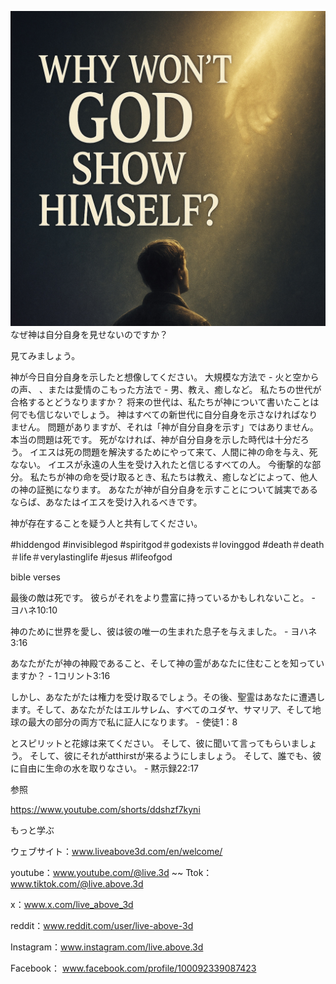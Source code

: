 ![Video cover image](../cover.jpeg)
なぜ神は自分自身を見せないのですか？

見てみましょう。

神が今日自分自身を示したと想像してください。
大規模な方法で - 火と空からの声、
、または愛情のこもった方法で - 男、教え、癒しなど。
私たちの世代が合格するとどうなりますか？
将来の世代は、私たちが神について書いたことは何でも信じないでしょう。
神はすべての新世代に自分自身を示さなければなりません。
問題がありますが、それは「神が自分自身を示す」ではありません。
本当の問題は死です。
死がなければ、神が自分自身を示した時代は十分だろう。
イエスは死の問題を解決するためにやって来て、人間に神の命を与え、死なない。
イエスが永遠の人生を受け入れたと信じるすべての人。
今衝撃的な部分。
私たちが神の命を受け取るとき、私たちは教え、癒しなどによって、他人の神の証拠になります。
あなたが神が自分自身を示すことについて誠実であるならば、あなたはイエスを受け入れるべきです。

神が存在することを疑う人と共有してください。


#hiddengod #invisiblegod #spiritgod＃godexists＃lovinggod #death＃death＃life＃verylastinglife #jesus #lifeofgod


bible verses

最後の敵は死です。 彼らがそれをより豊富に持っているかもしれないこと。 - ヨハネ10:10

神のために世界を愛し、彼は彼の唯一の生まれた息子を与えました。 - ヨハネ3:16

あなたがたが神の神殿であること、そして神の霊があなたに住むことを知っていますか？ -  1コリント3:16

しかし、あなたがたは権力を受け取るでしょう。その後、聖霊はあなたに遭遇します。そして、あなたがたはエルサレム、すべてのユダヤ、サマリア、そして地球の最大の部分の両方で私に証人になります。 - 使徒1：8

とスピリットと花嫁は来てください。 そして、彼に聞いて言ってもらいましょう。 そして、彼にそれがatthirstが来るようにしましょう。 そして、誰でも、彼に自由に生命の水を取りなさい。 - 黙示録22:17

参照


https://www.youtube.com/shorts/ddshzf7kyni

もっと学ぶ


ウェブサイト：www.liveabove3d.com/en/welcome/

youtube：www.youtube.com/@live.3d ~~ Ttok： www.tiktok.com/@live.above.3d

x：www.x.com/live_above_3d

reddit：www.reddit.com/user/live-above-3d

Instagram：www.instagram.com/live.above.3d

Facebook： www.facebook.com/profile/100092339087423

